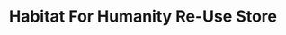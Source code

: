 ---
title: "Habitat For Humanity Re-Use Store"
url: /hamilton/habitat-for-humanity-re-use-store/
shop: shop
---